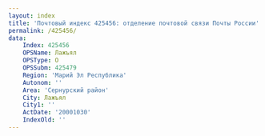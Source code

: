 ```yaml
---
layout: index
title: 'Почтовый индекс 425456: отделение почтовой связи Почты России'
permalink: /425456/
data:
    Index: 425456
    OPSName: Лажъял
    OPSType: О
    OPSSubm: 425479
    Region: 'Марий Эл Республика'
    Autonom: ''
    Area: 'Сернурский район'
    City: Лажъял
    City1: ''
    ActDate: '20001030'
    IndexOld: ''
---
```

